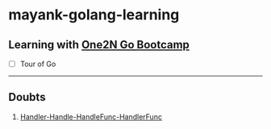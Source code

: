 # mayank-golang-learning

## Learning with [One2N Go Bootcamp](https://playbook.one2n.in/go-bootcamp)

- [ ] Tour of Go

---

## Doubts

1. [Handler-Handle-HandleFunc-HandlerFunc](Doubts/Handler-Handle-HandleFunc-HandlerFunc.md)

